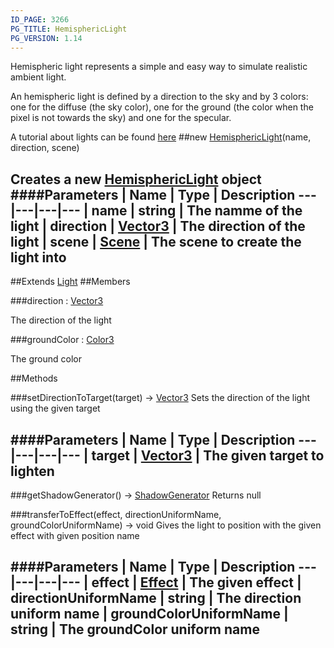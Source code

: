 ```yaml
---
ID_PAGE: 3266
PG_TITLE: HemisphericLight
PG_VERSION: 1.14
---
```


Hemispheric light represents a simple and easy way to simulate realistic ambient light.

An hemispheric light is defined by a direction to the sky and by 3 colors: one for the diffuse (the sky color), one for the ground (the color when the pixel is not towards the sky) and one for the specular.

A tutorial about lights can be found [here](https://github.com/BabylonJS/Babylon.js/wiki/06-Lights)
##new [HemisphericLight](page.php?p=3266)(name, direction, scene)

Creates a new [HemisphericLight](page.php?p=3266) object
####Parameters
 | Name | Type | Description
---|---|---|---
 | name | string | The namme of the light
 | direction | [Vector3](page.php?p=3327) | The direction of the light
 | scene | [Scene](page.php?p=3274) | The scene to create the light into
---

##Extends [Light](page.php?p=3264)
##Members

###direction : [Vector3](page.php?p=3327)


The direction of the light

###groundColor : [Color3](page.php?p=3324)


The ground color



##Methods

###setDirectionToTarget(target) &rarr; [Vector3](page.php?p=3327)
Sets the direction of the light using the given target

####Parameters
 | Name | Type | Description
---|---|---|---
 | target | [Vector3](page.php?p=3327) | The given target to lighten
---

###getShadowGenerator() &rarr; [ShadowGenerator](page.php?p=3308)
Returns null


###transferToEffect(effect, directionUniformName, groundColorUniformName) &rarr; void
Gives the light to position with the given effect with given position name

####Parameters
 | Name | Type | Description
---|---|---|---
 | effect | [Effect](page.php?p=3311) | The given effect
 | directionUniformName | string | The direction uniform name
 | groundColorUniformName | string | The groundColor uniform name
---
